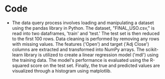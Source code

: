 # Code
- The data query process involves loading and manipulating a dataset using the pandas library in Python. The dataset, "FINAL_USO.csv," is read into two dataframes, 'train' and 'test.' The test set is then reduced to the first 100 rows. Data cleaning is performed by removing any rows with missing values. The features ('Open') and target ('Adj Close') columns are extracted and transformed into NumPy arrays. The scikit-learn library is utilized to create a linear regression model ('mdl') using the training data. The model's performance is evaluated using the R-squared score on the test set. Finally, the true and predicted values are visualized through a histogram using matplotlib.